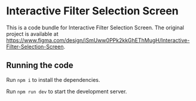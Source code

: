 
  # Interactive Filter Selection Screen

  This is a code bundle for Interactive Filter Selection Screen. The original project is available at https://www.figma.com/design/iSmUww0PPk2kkGhEThMugH/Interactive-Filter-Selection-Screen.

  ## Running the code

  Run `npm i` to install the dependencies.

  Run `npm run dev` to start the development server.
  